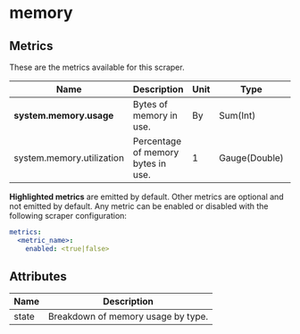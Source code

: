 [comment]: <> (Code generated by mdatagen. DO NOT EDIT.)

# memory

## Metrics

These are the metrics available for this scraper.

| Name | Description | Unit | Type | Attributes |
| ---- | ----------- | ---- | ---- | ---------- |
| **system.memory.usage** | Bytes of memory in use. | By | Sum(Int) | <ul> <li>state</li> </ul> |
| system.memory.utilization | Percentage of memory bytes in use. | 1 | Gauge(Double) | <ul> <li>state</li> </ul> |

**Highlighted metrics** are emitted by default. Other metrics are optional and not emitted by default.
Any metric can be enabled or disabled with the following scraper configuration:

```yaml
metrics:
  <metric_name>:
    enabled: <true|false>
```

## Attributes

| Name | Description |
| ---- | ----------- |
| state | Breakdown of memory usage by type. |
